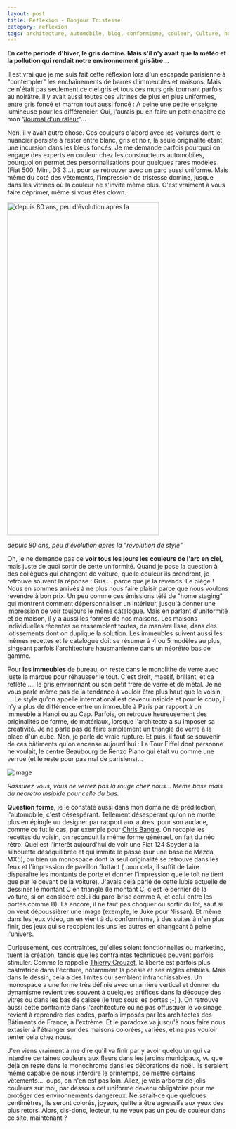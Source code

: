 ```yaml
---
layout: post
title: Reflexion - Bonjour Tristesse
category: reflexion
tags: architecture, Automobile, blog, conformisme, couleur, Culture, humeur, Réflexion, uniformité
---
```

**En cette période d'hiver, le gris domine. Mais s'il n'y avait que la météo et la pollution qui rendait notre environnement grisâtre...**

Il est vrai que je me suis fait cette réflexion lors d'un escapade parisienne à "contempler" les enchaînements de barres d'immeubles et maisons. Mais ce n'était pas seulement ce ciel gris et tous ces murs gris tournant parfois au noirâtre. Il y avait aussi toutes ces vitrines de plus en plus uniformes, entre gris foncé et marron tout aussi foncé : A peine une petite enseigne lumineuse pour les différencier. Oui, j'aurais pu en faire un petit chapitre de mon "<a href="https://cheziceman.wordpress.com/portfolio/journal-dun-raleur/">Journal d'un râleur</a>"...

Non, il y avait autre chose. Ces couleurs d'abord avec les voitures dont le nuancier persiste à rester entre blanc, gris et noir, la seule originalité étant une incursion dans les bleus foncés. Je me demande parfois pourquoi on engage des experts en couleur chez les constructeurs automobiles, pourquoi on permet des personnalisations pour quelques rares modèles (Fiat 500, Mini, DS 3...), pour se retrouver avec un parc aussi uniforme. Mais même du coté des vêtements, l'impression de tristesse domine, jusque dans les vitrines où la couleur ne s'invite même plus. C'est vraiment à vous faire déprimer, même si vous êtes clown.

<img class="" src="https://architecturestyles.files.wordpress.com/2011/10/copy-of-p4040002.jpg" alt="depuis  80 ans, peu d'évolution après la " width="345" height="759" />

*depuis 80 ans, peu d'évolution après la "révolution de style"*

Oh, je ne demande pas de **voir tous les jours les couleurs de l'arc en ciel,** mais juste de quoi sortir de cette uniformité. Quand je pose la question à des collègues qui changent de voiture, quelle couleur ils prendront, je retrouve souvent la réponse : Gris.... parce que je la revends. Le piège ! Nous en sommes arrivés à ne plus nous faire plaisir parce que nous voulons revendre à bon prix. Un peu comme ces émissions télé de "home staging" qui montrent comment dépersonnaliser un intérieur, jusqu'à donner une impression de voir toujours le même catalogue. Mais en parlant d'uniformité et de maison, il y a aussi les formes de nos maisons. Les maisons individuelles récentes se ressemblent toutes, de manière lisse, dans des lotissements dont on duplique la solution. Les immeubles suivent aussi les mêmes recettes et le catalogue doit se résumer à 4 ou 5 modèles au plus, singeant parfois l'architecture hausmanienne dans un néorétro bas de gamme.

Pour **les immeubles** de bureau, on reste dans le monolithe de verre avec juste la marque pour réhausser le tout. C'est droit, massif, brillant, et ça reflète .... le gris environnant ou son petit frère de verre et de métal. Je ne vous parle même pas de la tendance à vouloir être plus haut que le voisin, ... Le style qu'on appelle international est devenu insipide et pour le coup, il n'y a plus de différence entre un immeuble à Paris par rapport à un immeuble à Hanoi ou au Cap. Parfois, on retrouve heureusement des originalités de forme, de matériaux, lorsque l'architecte a su imposer sa créativité. Je ne parle pas de faire simplement un triangle de verre à la place d'un cube. Non, je parle de vraie rupture. Et puis, il faut se souvenir de ces bâtiments qu'on encense aujourd'hui : La Tour Eiffel dont personne ne voulait, le centre Beaubourg de Renzo Piano qui était vu comme une verrue (et le reste pour pas mal de parisiens)...

![image](https://filedn.eu/llqi9IBxlYouGRXYG2xlROb/img/2017/fiatmazda.jpg)

*Rassurez vous, vous ne verrez pas la rouge chez nous... Même base mais du neoretro insipide pour celle du bas.*

**Question forme**, je le constate aussi dans mon domaine de prédilection, l'automobile, c'est désespérant. Tellement désespérant qu'on ne monte plus en épingle un designer par rapport aux autres, pour son audace, comme ce fut le cas, par exemple pour <a href="https://cheziceman.wordpress.com/2010/10/06/automobile-chris-bangle/">Chris Bangle</a>. On recopie les recettes du voisin, on reconduit la même forme générael, on fait du néo rétro. Quel est l'intérêt aujourd'hui de voir une Fiat 124 Spyder à la silhouette déséquilibrée et qui immite le passé (sur une base de Mazda MX5), ou bien un monospace dont la seul originalité se retrouve dans les feux et l'impression de pavillon flottant ( pour cela, il suffit de faire disparaître les montants de porte et donner l'impression que le toît ne tient que par le devant de la voiture). J'avais déjà parlé de cette lubie actuelle de dessiner le montant C en triangle (le montant C, c'est le dernier de la voiture, si on considère celui du pare-brise comme A, et celui entre les portes comme B). Là encore, il ne faut pas choquer ou sortir du lot, sauf si on veut dépoussièrer une image (exemple, le Juke pour Nissan). Et même dans les jeux vidéo, on en vient à du conformisme, à des suites à n'en plus finir, des jeux qui se recopient les uns les autres en changeant à peine l'univers.

Curieusement, ces contraintes, qu'elles soient fonctionnelles ou marketing, tuent la création, tandis que les contraintes techniques peuvent parfois stimuler. Comme le rappelle <a href="http://tcrouzet.com/2017/01/06/quand-la-liberte-devient-dangereuse/">Thierry Crouzet</a>, la liberté est parfois plus castratrice dans l'écriture, notamment la poésie et ses règles établies. Mais dans le dessin, cela a des limites qui semblent infranchissables. Un monospace a une forme très définie avec un arrière vertical et donner du dynamisme revient très souvent à quelques artifices dans la découpe des vitres ou dans les bas de caisse (le truc sous les portes ;-) ). On retrouve aussi cette contrainte dans l'architecture où ne pas offusquer le voisinage revient à reprendre des codes, parfois imposés par les architectes des Bâtiments de France, à l'extrème. Et le paradoxe va jusqu'à nous faire nous extasier à l'étranger sur des maisons colorées, variées, et ne pas vouloir tenter cela chez nous.

J'en viens vraiment à me dire qu'il va finir par y avoir quelqu'un qui va interdire certaines couleurs aux fleurs dans les jardins municipaux, vu que déjà on reste dans le monochrome dans les décorations de noël. Ils seraient même capable de nous interdire le printemps, de mettre certains vêtements.... oups, on n'en est pas loin. Allez, je vais arborer de jolis couleurs sur moi, par dessous cet uniforme devenu obligatoire pour me protéger des environnements dangereux. Ne serait-ce que quelques centimètres, ils seront colorés, joyeux, quitte à être agressifs aux yeux des plus retors. Alors, dis-donc, lecteur, tu ne veux pas un peu de couleur dans ce site, maintenant ?
